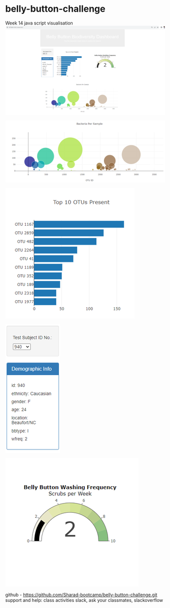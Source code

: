 # belly-button-challenge
Week 14 java script visualisation
![Dashboard](image.png) 

![Bubble Chart](image-1.png)

![Horizontal Bar Chart](image-2.png)

![Test sub id and Demographic info](image-3.png)

![Bonus / washing frequency](image-4.png)


github - https://github.com/Sharad-bootcamp/belly-button-challenge.git
support and help: class activities slack, ask your classmates, 
slackoverflow
